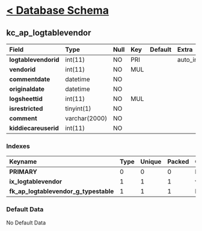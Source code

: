 # [< Database Schema](DatabaseSchema.md) #

## kc\_ap\_logtablevendor ##
| **Field** | Type | Null | Key | Default | Extra | Comment |
|:----------|:-----|:-----|:----|:--------|:------|:--------|
| **logtablevendorid** | int(11) | NO | PRI |  | auto\_increment |  |
| **vendorid** | int(11) | NO | MUL |  |  |  |
| **commentdate** | datetime | NO |  |  |  |  |
| **originaldate** | datetime | NO |  |  |  |  |
| **logsheettid** | int(11) | NO | MUL |  |  |  |
| **isrestricted** | tinyint(1) | NO |  |  |  |  |
| **comment** | varchar(2000) | NO |  |  |  |  |
| **kiddiecareuserid** | int(11) | NO |  |  |  |  |


### Indexes ###
| **Keyname** | Type | Unique | Packed | Column | Seq | Cardinality | Collation | Null | Comment |
|:------------|:-----|:-------|:-------|:-------|:----|:------------|:----------|:-----|:--------|
| **PRIMARY** | 0 | 0 | 0 | logtablevendorid | 1 | 0 | A | 0 | 0 |
| **ix\_logtablevendor** | 1 | 1 | 1 | vendorid | 1 |  | A | 1 | 1 |
| **fk\_ap\_logtablevendor\_g\_typestable** | 1 | 1 | 1 | logsheettid | 1 |  | A | 1 | 1 |


### Default Data ###
No Default Data